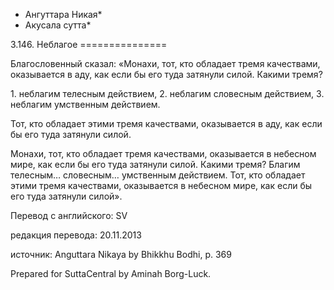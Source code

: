 * Ангуттара Никая*
* Акусала сутта*

3\.146\. Неблагое
\=\=\=\=\=\=\=\=\=\=\=\=\=\=\=

Благословенный сказал: «Монахи, тот, кто обладает тремя качествами, оказывается в аду, как если бы его туда затянули силой\. Какими тремя?

1\. неблагим телесным действием,
2\. неблагим словесным действием,
3\. неблагим умственным действием\.

Тот, кто обладает этими тремя качествами, оказывается в аду, как если бы его туда затянули силой\.

Монахи, тот, кто обладает тремя качествами, оказывается в небесном мире, как если бы его туда затянули силой\. Какими тремя? Благим телесным… словесным… умственным действием\. Тот, кто обладает этими тремя качествами, оказывается в небесном мире, как если бы его туда затянули силой»\.

Перевод с английского: SV

редакция перевода: 20\.11\.2013

источник: Anguttara Nikaya by Bhikkhu Bodhi, p\. 369

Prepared for SuttaCentral by Aminah Borg\-Luck\.